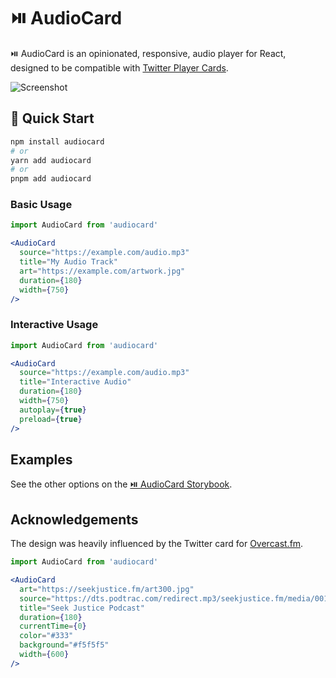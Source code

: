 # ⏯️ AudioCard

⏯️ AudioCard is an opinionated, responsive, audio player for React, designed to be compatible with [Twitter Player Cards](https://developer.twitter.com/en/docs/tweets/optimize-with-cards/overview/player-card.html).

![Screenshot](screenshot.jpg)

## 🚀 Quick Start

```bash
npm install audiocard
# or
yarn add audiocard
# or
pnpm add audiocard
```

### Basic Usage

```jsx
import AudioCard from 'audiocard'

<AudioCard
  source="https://example.com/audio.mp3"
  title="My Audio Track"
  art="https://example.com/artwork.jpg"
  duration={180}
  width={750}
/>
```

### Interactive Usage

```jsx
import AudioCard from 'audiocard'

<AudioCard
  source="https://example.com/audio.mp3"
  title="Interactive Audio"
  duration={180}
  width={750}
  autoplay={true}
  preload={true}
/>
```

## Examples

See the other options on the [⏯️ AudioCard Storybook](https://erikras.github.io/audiocard/).

## Acknowledgements

The design was heavily influenced by the Twitter card for [Overcast.fm](https://overcast.fm).

```jsx
import AudioCard from 'audiocard'

<AudioCard
  art="https://seekjustice.fm/art300.jpg"
  source="https://dts.podtrac.com/redirect.mp3/seekjustice.fm/media/001.mp3"
  title="Seek Justice Podcast"
  duration={180}
  currentTime={0}
  color="#333"
  background="#f5f5f5"
  width={600}
/>
```
